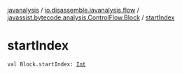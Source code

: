 [javanalysis](../../index.md) / [io.disassemble.javanalysis.flow](../index.md) / [javassist.bytecode.analysis.ControlFlow.Block](index.md) / [startIndex](./start-index.md)

# startIndex

`val Block.startIndex: `[`Int`](https://kotlinlang.org/api/latest/jvm/stdlib/kotlin/-int/index.html)